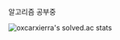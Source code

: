 알고리즘 공부중

![oxcarxierra's solved.ac stats](https://github-readme-solvedac.hyp3rflow.vercel.app/api/?handle=oxcarxierra)
